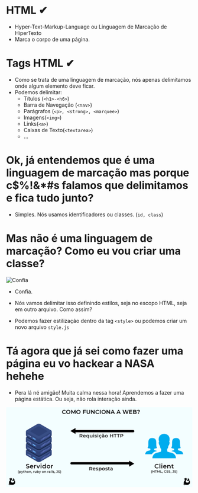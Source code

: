 # HTML ✔
  
  - Hyper-Text-Markup-Language ou Linguagem de Marcação de HiperTexto
  - Marca o corpo de uma página.

# Tags HTML ✔
  - Como se trata de uma linguagem de marcação, nós apenas delimitamos onde algum elemento deve ficar.
  - Podemos delimitar:
    - Títulos (```<h1>-<h6>```)
    - Barra de Navegação (```<nav>```)
    - Parágrafos (```<p>, <strong>, <marquee>```)
    - Imagens(```<img>```)
    - Links(```<a>```)
    - Caixas de Texto(```<textarea>```)
    - ...

# Ok, já entendemos que é uma linguagem de marcação mas porque c$%!&*#s falamos que delimitamos e fica tudo junto?

  - Simples. Nós usamos identificadores ou classes. (```id, class```)

# Mas não é uma linguagem de marcação? Como eu vou criar uma classe?

  ![Confia](https://external-content.duckduckgo.com/iu/?u=https%3A%2F%2Fi.imgflip.com%2F4k0jhl.png&f=1&nofb=1)
  - Confia.
  
  
  - Nós vamos delimitar isso definindo estilos, seja no escopo HTML, seja em outro arquivo. Como assim? 
  - Podemos fazer estilização dentro da tag ```<style>``` ou podemos criar um novo arquivo ```style.js```

# Tá agora que já sei como fazer uma página eu vo hackear a NASA hehehe

  - Pera lá né amigão! Muita calma nessa hora! Aprendemos a fazer uma página estática. Ou seja, não rola interação ainda.


![Como softwares funcionam](https://github.com/guilhermea23/aulas-html-css/blob/main/Como%20softwares%20funcionam.png)